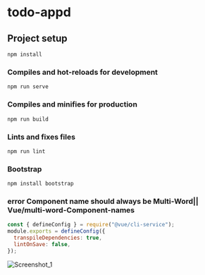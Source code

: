 # todo-appd


## Project setup
```
npm install
```

### Compiles and hot-reloads for development
```
npm run serve
```

### Compiles and minifies for production
```
npm run build
```

### Lints and fixes files
```
npm run lint
```

### Bootstrap
```
npm install bootstrap
```

### error Component name should always be Multi-Word|| Vue/multi-word-Component-names
```js
const { defineConfig } = require("@vue/cli-service");
module.exports = defineConfig({
  transpileDependencies: true,
  lintOnSave: false,
});
```
![Screenshot_1](https://user-images.githubusercontent.com/83815560/196406082-d90a078a-5580-41e2-b41f-f394ea951db7.png)

